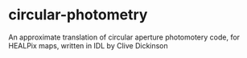 # circular-photometry
An approximate translation of circular aperture photomotery code, for HEALPix maps, written in IDL by Clive Dickinson
